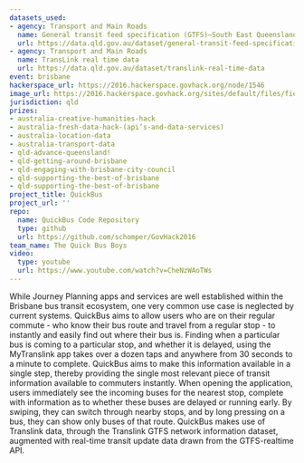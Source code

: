 ```yaml
---
datasets_used:
- agency: Transport and Main Roads
  name: General transit feed specification (GTFS)—South East Queensland
  url: https://data.qld.gov.au/dataset/general-transit-feed-specification-gtfs-seq
- agency: Transport and Main Roads
  name: TransLink real time data
  url: https://data.qld.gov.au/dataset/translink-real-time-data
event: brisbane
hackerspace_url: https://2016.hackerspace.govhack.org/node/1546
image_url: https://2016.hackerspace.govhack.org/sites/default/files/field/image/quickbus2.png
jurisdiction: qld
prizes:
- australia-creative-humanities-hack
- australia-fresh-data-hack-(api’s-and-data-services)
- australia-location-data
- australia-transport-data
- qld-advance-queensland!
- qld-getting-around-brisbane
- qld-engaging-with-brisbane-city-council
- qld-supporting-the-best-of-brisbane
- qld-supporting-the-best-of-brisbane
project_title: QuickBus
project_url: ''
repo:
  name: QuickBus Code Repository
  type: github
  url: https://github.com/schomper/GovHack2016
team_name: The Quick Bus Boys
video:
  type: youtube
  url: https://www.youtube.com/watch?v=CheNzWAoTWs
---
```


While Journey Planning apps and services are well established within the Brisbane bus transit ecosystem, one very common use case is neglected by current systems. QuickBus aims to allow users who are on their regular commute - who know their bus route and travel from a regular stop - to instantly and easily find out where their bus is.
Finding when a particular bus is coming to a particular stop, and whether it is delayed, using the MyTranslink app takes over a dozen taps and anywhere from 30 seconds to a minute to complete. QuickBus aims to make this information available in a single step, thereby providing the single most relevant piece of transit information available to commuters instantly.
When opening the application, users immediately see the incoming buses for the nearest stop, complete with information as to whether these buses are delayed or running early. By swiping, they can switch through nearby stops, and by long pressing on a bus, they can show only buses of that route.
QuickBus makes use of Translink data, through the Translink GTFS network information dataset, augmented with real-time transit update data drawn from the GTFS-realtime API.